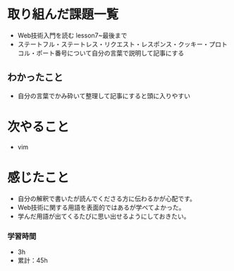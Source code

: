 # 取り組んだ課題一覧
- Web技術入門を読む lesson7~最後まで
- ステートフル・ステートレス・リクエスト・レスポンス・クッキー・プロトコル・ポート番号について自分の言葉で説明して記事にする

## わかったこと
- 自分の言葉でかみ砕いて整理して記事にすると頭に入りやすい

# 次やること
- vim

# 感じたこと
- 自分の解釈で書いたが読んでくださる方に伝わるかが心配です。
- Web技術に関する用語を表面的ではあるが学べてよかった。
- 学んだ用語が出てくるたびに思い出せるようにしておきたい。

### 学習時間
- 3h
- 累計：45h
